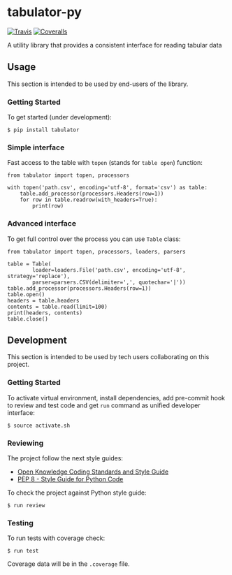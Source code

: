 # tabulator-py

[![Travis](https://img.shields.io/travis/okfn/tabulator-py.svg)](https://travis-ci.org/okfn/tabulator-py)
[![Coveralls](http://img.shields.io/coveralls/okfn/tabulator-py.svg?branch=master)](https://coveralls.io/r/okfn/tabulator-py?branch=master)

A utility library that provides a consistent interface for reading tabular data

## Usage

This section is intended to be used by end-users of the library.

### Getting Started

To get started (under development):

```
$ pip install tabulator
```

### Simple interface

Fast access to the table with `topen` (stands for `table open`) function:

```
from tabulator import topen, processors

with topen('path.csv', encoding='utf-8', format='csv') as table:
    table.add_processor(processors.Headers(row=1))
    for row in table.readrow(with_headers=True):
        print(row)
```

### Advanced interface

To get full control over the process you can use `Table` class:

```
from tabulator import topen, processors, loaders, parsers

table = Table(
        loader=loaders.File('path.csv', encoding='utf-8', strategy='replace'),
        parser=parsers.CSV(delimiter=',', quotechar='|'))
table.add_processor(processors.Headers(row=1))
table.open()
headers = table.headers
contents = table.read(limit=100)
print(headers, contents)
table.close()
```

## Development

This section is intended to be used by tech users collaborating
on this project.

### Getting Started

To activate virtual environment, install
dependencies, add pre-commit hook to review and test code
and get `run` command as unified developer interface:

```
$ source activate.sh
```

### Reviewing

The project follow the next style guides:
- [Open Knowledge Coding Standards and Style Guide](https://github.com/okfn/coding-standards)
- [PEP 8 - Style Guide for Python Code](https://www.python.org/dev/peps/pep-0008/)

To check the project against Python style guide:
```
$ run review
```

### Testing

To run tests with coverage check:
```
$ run test
```
Coverage data will be in the `.coverage` file.
